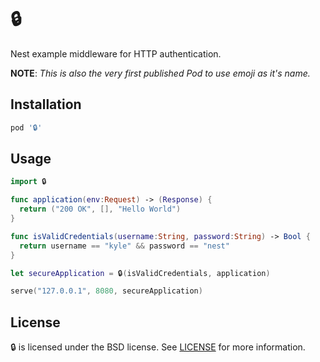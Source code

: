 # 🔒

Nest example middleware for HTTP authentication.

**NOTE**: *This is also the very first published Pod to use emoji as it's name.*

## Installation

```ruby
pod '🔒'
```

## Usage

```swift
import 🔒

func application(env:Request) -> (Response) {
  return ("200 OK", [], "Hello World")
}

func isValidCredentials(username:String, password:String) -> Bool {
  return username == "kyle" && password == "nest"
}

let secureApplication = 🔒(isValidCredentials, application)

serve("127.0.0.1", 8080, secureApplication)
```

## License

🔒 is licensed under the BSD license. See [LICENSE](LICENSE) for more information.

